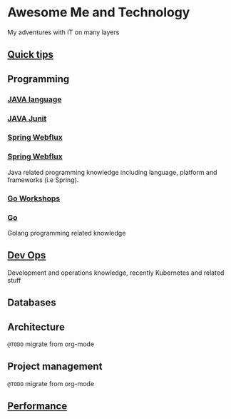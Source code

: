 # Awesome Me and Technology

My adventures with IT on many layers

## [Quick tips](quick-tips/README.md)

## Programming

### [JAVA language](programming/java/lang/README.md)
### [JAVA Junit](programming/java/junit/README.md)
### [Spring Webflux](programming/java/spring/README.md)
### [Spring Webflux](programming/java/spring-flux/README.md)

Java related programming knowledge including language, platform and frameworks (i.e Spring).

### [Go Workshops](https://github.com/exu/go-workshops)
### [Go](programming/go/README.md)

Golang programming related knowledge

## [Dev Ops](ops/README.md)

Development and operations knowledge, recently Kubernetes and related stuff

## Databases

## Architecture

`@TODO` migrate from org-mode

## Project management

`@TODO` migrate from org-mode

## [Performance](performance/README.md)
